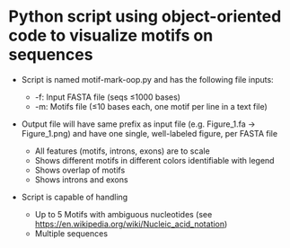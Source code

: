 # Python script using object-oriented code to visualize motifs on sequences

- Script is named motif-mark-oop.py and has the following file inputs: 

    - -f: Input FASTA file (seqs ≤1000 bases)
    - -m: Motifs file (≤10 bases each, one motif per line in a text file)

- Output file will have same prefix as input file (e.g. Figure_1.fa -> Figure_1.png) and have one single, well-labeled figure, per FASTA file
    - All features (motifs, introns, exons) are to scale
    - Shows different motifs in different colors identifiable with legend
    - Shows overlap of motifs 
    - Shows introns and exons
  

- Script is capable of handling
    - Up to 5 Motifs with ambiguous nucleotides (see https://en.wikipedia.org/wiki/Nucleic_acid_notation)
    - Multiple sequences 



